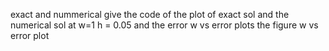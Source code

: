 exact and nummerical give the code of the plot of exact sol and the numerical sol at w=1 h = 0.05 and the error 
w vs error plots the figure w vs error plot
